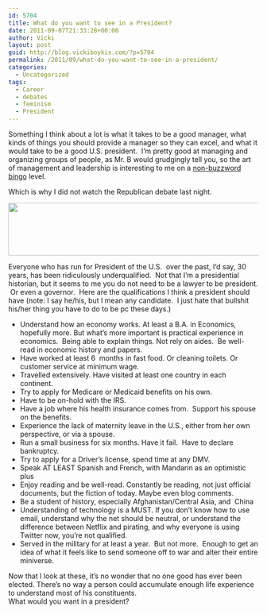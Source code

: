 ```yaml
---
id: 5704
title: What do you want to see in a President?
date: 2011-09-07T21:33:28+00:00
author: Vicki
layout: post
guid: http://blog.vickiboykis.com/?p=5704
permalink: /2011/09/what-do-you-want-to-see-in-a-president/
categories:
  - Uncategorized
tags:
  - Career
  - debates
  - feminism
  - President
---
```

Something I think about a lot is what it takes to be a good manager, what kinds of things you should provide a manager so they can excel, and what it would take to be a good U.S. president.  I&#8217;m pretty good at managing and organizing groups of people, as Mr. B would grudgingly tell you, so the art of management and leadership is interesting to me on a <a href="http://dilbert.com/fast/1994-02-22/" target="_blank">non-buzzword bingo</a> level.

Which is why I did not watch the Republican debate last night.

[<img class="aligncenter size-full wp-image-5705" title="Screen shot 2011-09-07 at 9.17.36 PM" src="http://blog.vickiboykis.com/wp-content/uploads/2011/09/Screen-shot-2011-09-07-at-9.17.36-PM.png" alt="" width="551" height="106" />](http://blog.vickiboykis.com/wp-content/uploads/2011/09/Screen-shot-2011-09-07-at-9.17.36-PM.png)

Everyone who has run for President of the U.S.  over the past, I&#8217;d say, 30 years, has been ridiculously underqualified.  Not that I&#8217;m a presidential historian, but it seems to me you do not need to be a lawyer to be president.  Or even a governor.  Here are the qualifications I think a president should have (note: I say he/his, but I mean any candidate.  I just hate that bullshit his/her thing you have to do to be pc these days.)

  * Understand how an economy works. At least a B.A. in Economics, hopefully more. But what&#8217;s more important is practical experience in economics.  Being able to explain things. Not rely on aides.  Be well-read in economic history and papers.
  * Have worked at least 6  months in fast food. Or cleaning toilets. Or customer service at minimum wage.
  * Travelled extensively. Have visited at least one country in each continent.
  * Try to apply for Medicare or Medicaid benefits on his own.
  * Have to be on-hold with the IRS.
  * Have a job where his health insurance comes from.  Support his spouse on the benefits.
  * Experience the lack of maternity leave in the U.S., either from her own perspective, or via a spouse.
  * Run a small business for six months. Have it fail.  Have to declare bankruptcy.
  * Try to apply for a Driver&#8217;s license, spend time at any DMV.
  * Speak AT LEAST Spanish and French, with Mandarin as an optimistic plus
  * Enjoy reading and be well-read. Constantly be reading, not just official documents, but the fiction of today. Maybe even blog comments.
  * Be a student of history, especially Afghanistan/Central Asia, and  China
  * Understanding of technology is a MUST. If you don&#8217;t know how to use email, understand why the net should be neutral, or understand the difference between Netflix and pirating, and why everyone is using Twitter now, you&#8217;re not qualified.
  * Served in the military for at least a year.  But not more.  Enough to get an idea of what it feels like to send someone off to war and alter their entire miniverse.

<div>
  Now that I look at these, it&#8217;s no wonder that no one good has ever been elected. There&#8217;s no way a person could accumulate enough life experience to understand most of his constituents.
</div>

<div>
  What would you want in a president?
</div>
